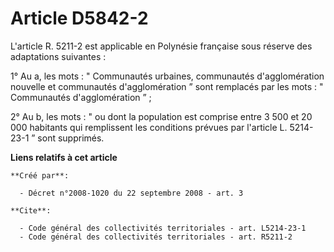 # Article D5842-2

L'article R. 5211-2 est applicable en Polynésie française sous réserve des adaptations suivantes : 

1° Au a, les mots : " Communautés urbaines, communautés d'agglomération nouvelle et communautés d'agglomération ” sont
remplacés par les mots : " Communautés d'agglomération ” ; 

2° Au b, les mots : " ou dont la population est comprise entre 3 500 et 20 000 habitants qui remplissent les conditions
prévues par l'article L. 5214-23-1 ” sont supprimés.

**Liens relatifs à cet article**

	**Créé par**:

	  - Décret n°2008-1020 du 22 septembre 2008 - art. 3

	**Cite**:

	  - Code général des collectivités territoriales - art. L5214-23-1
	  - Code général des collectivités territoriales - art. R5211-2
